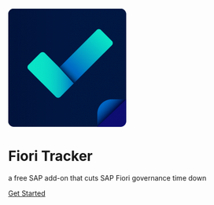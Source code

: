![](/res/FT-logo.png)

# Fiori Tracker

a free SAP add-on that cuts SAP Fiori governance time down

[Get Started](#main)
